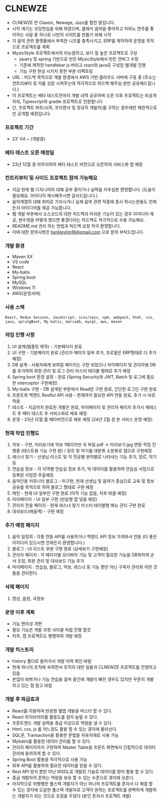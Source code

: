# CLNEWZE
- CLNEWZE 란 Classic, Newage, Jazz를 합친 말입니다.
- 시작 계기는 코딩연습을 위해 하였으며, 클래식 음악을 좋아하고 피아노 연주를 좋아하는 사람 중 하나로 나만의 사이트를 만들기 위해 시작
- 각 음악 관련 플랫폼에서 부족한 니즈를 충족시키고, ERP를 제작하여 운영을 목적으로 프로젝트를 계획
- MysicStyle 프로젝트에서의 리뉴얼하고, 보다 질 높은 프로젝트로 구성
  - jquery 및 spring 기반으로 만든 MysicStyle에서 만든 잔버그 수정
  - 기존에 제작한 handlebar js 버리고 react와 java로 구성된 웹개발 진행
  - 기능 구현 완성 시키지 못한 부분 리팩토링
- URL : 피드백 목적으로 개발 환경에서 AWS 기반 클라우드 서버에 구동 중 (주소는 컨트리뷰터 및 저를 성장 시켜주는데 적극적으로 피드백 해주실 분만 공유해드립니다.)
- 이 프로젝트는 베타 테스트전까지 개발 내역 공유하며 오픈 이후 프로젝트는 비공개 하되, Typescript와 gradle 프로젝트로 전환합니다
- 단, 프로젝트 파트너(즉, 프리랜서 및 정규직 개발자)를 구하는 경우에만 제한적으로만 공개할 예정입니다.

### 프로젝트 기간
- 23' 04 ~ (개발중)

### 베타 테스트 오픈 예정일
- 23년 12월 경 마무리하여 베타 테스트 버전으로 오픈하여 서비스화 할 예정

### 컨트리뷰터 및 사이드 프로젝트 참여 가능해요
- 지금 현재 웹 디자니어의 대해 공부 중이거나 실력을 키우실분 환영합니다. (도움이 필요해요. 아이디어 제시해주시면 감사드립니다.)
- 음악계열의 대해 취미로 가지시거나 실제 음악 관련 직종에 종사 하시는분들도 언제든지 아이디어를 제공 가능합니다.
- 웹 개발 부분에서 소스코드의 대한 피드백과 아쉬운 기능이 있는 경우 아이디어 제공, 변수명을 어떻게 했으면 좋겠다라는 피드백도 적극적으로 수용 가능해요.
- README.md 관리 하는 방법과 피드백 요청 적극 환영합니다.
- 이에 대한 문의사항은 berkleylim16@gmail.com 으로 문의 부탁드립니다.

### 개발 환경
- Maven XX
- VS code
- React
- My-batis
- Spring boot
- MySQL
- Windows 11
- AWS(운영서버)

### 사용 스택
```
React, Redux Session, JavaScript, scss/sass, npm, webpack, html, css, java, springBoot, My-batis, mariadb, mysql, aws, maven
```


### 작업 진행 사항
1) UI 설계(템플릿 제작) - 기본페이지 완료
2) UI 구현 - 기본페이지 완료 (관리자 페이지 일부 추가, 프로필은 ERP형태로 더 추가 예정)
3) DB 설계 - 사용자에게 보여질 페이지는 구현 되었으나 마이페이지 및 관리자용 DB를 추가하여 회원 관리 및 로그 관리 마스터 테이블 형태로 추가 예정
4) Spring boot 환경 설정 - 완료 (Spring Security와 JWT, Batch 및 로그에 필요한 interceptor 구현예정)
5) My-batis 구현 - DB 설계된 부분에서 Read만 구현 완료, 간단한 로그인 구현 완료
6) 프론트와 백엔드 Restful API 사용 - 현재까지 필요한 API 연동 완료, 추가 시 바로 적용
7) 테스트 - 지금까지 완료된 개발은 완료, 마이페이지 및 관리자 페이지 추가시 재테스트 후 베타 테스트 후 서비스화로 배포 예정
8) 운영 - 23년 12월 쯤 베타버전으로 배포 예정 (24년 2월 경 본 서비스 운영 예정)


### 현재 작업 진행도
1) 악보 - 구현, 미리보기에 악보 1페이지만 곡 파일 pdf -> 미리보기 jpg 변환 작업 진행중 (테스트용 기능 구현 완) / 장르 및 악기를 대분류 소분류로 탭으로 구현예정
2) 레스너 찾기 - 선생님 리스트 및 각 전공별 분야별로 나타내는 기능 추가, 장르, 악기 등
3) 연습실 정보 - 각 지역별 연습실 정보 추가, 빅 데이터를 활용하여 연습실 사업으로 등록된 사업장 추출예정
4) 음악인용 커뮤니티 블로그 - 미구현, 현재 선생님 및 음악가 중심으로 교육 및 정보 공유를 목적으로 하여 블로그 형태로 구현 예정
5) 메인 - 현재 UI 일부만 구현 완료 (아직 기능 없음, 차후 바꿀 예정)
6) 마이페이지 - UI 일부 구현 (반응형 앱 넣을 예정)
7) 관리자 전용 페이지 - 현재 레스너 찾기 마스터 테이블형 메뉴 관리 구현 완료
8) 대쉬보드(매출액) - 구현 예정

### 추가 예정 페이지
1) 음악 일정회 : 각종 연동 API를 사용하거나 백엔드 API 정보 가져와서 연동 (더 좋은 아이디어 있으시면 언제든지 환영합니다.)
2) 블로그 : UI 리스트 부분 구현 완료 (상세보기 구현예정)
3) 관리자 페이지 : 각 페이지별 오더바이 기능 및 고객이 필요한 기능을 DB화하여 순서 조정, 회원 관리 및 대쉬보드 기능 추가
4) 마이페이지 : 연습실, 블로그, 악보, 레스너 등 기능 뿐만 아닌 구독자 관리와 이런 것들을 관리한다.

### 삭제 페이지
1) 영상, 음원, 곡정보

### 운영 이후 계획
- 기능 편의성 개편
- 필요 기능은 개발 과정 사이클 처럼 진행 할것
- 차후, 앱 프로젝트도 병행하여 개발 예정


### 개발 히스토리
- history 폴더로 들어가서 개발 이력 확인 바람
- 현재 하나의 조직에 속하면서 조직의 대한 일들과 CLNEWZE 프로젝트를 진행하고 있음
- 본업이 바쁘거나 기능 연습을 걸쳐 중간에 개발이 빠진 경우도 있지만 꾸준히 개발하고 있는 점 참고 바람

### 개발 후 파급효과
- React를 이용하여 반응형 웹앱 개발을 마스터 할 수 있다.
- React 라이브러리를 활용도를 점차 늘릴 수 있다.
- 프론트엔드 개발 실력을 중급 이상으로 역량을 낼 수 있다.
- Html, css, js 를 어느정도 활용 할 수 있는 경지에 올라선다.
- SQL문, Transaction을 활용한 문법을 자유자재로 사용 가능
- Mybatis를 활용한 데이터 관리를 할 수 있다.
- 관리자 페이지까지 구현하여 Master Table을 프론트 화면에서 간접적으로 데이터 관리에 용의하게 할 수 있다.
- Spring Boot 활용을 적극적으로 사용 가능
- 외부 API를 활용하여 필요한 데이터를 받을 수 있다.
- Rest API 방식 뿐만 아닌 WSDL로 개발된 기술로 데이터를 받아 활용 할 수 있다.
- 중급 개발자의 준하는 역량을 보유 할 수 있는 수준으로 경지에 오른다.
- 마지막으로 어쩡쩡한 풀스택 개발자가 아닌 하나의 프로젝트를 혼자서 다 해결 할 수 있는 경지에 도달한 풀스택 개발자로 고객이 원하는 프로젝트를 완벽하게 개발하는 개발자가 되는 것으로 초점을 두었다 (본인 혼자서 프로젝트 개발)


